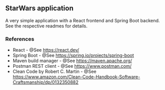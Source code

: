 ## StarWars application

A very simple application with a React frontend and Spring Boot backend. See the respective readmes for details. 

### References

* React - @See https://react.dev/
* Spring Boot - @See https://spring.io/projects/spring-boot
* Maven build manager - @See https://maven.apache.org/
* Postman REST client - @See https://www.postman.com/
* Clean Code by Robert C. Martin - @See https://www.amazon.com/Clean-Code-Handbook-Software-Craftsmanship/dp/0132350882
